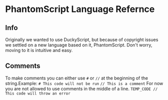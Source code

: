 # PhantomScript Language Refernce

## Info
Originally we wanted to use DuckyScript, but because of copyright issues we
settled on a new language based on it, PhantomScript. Don't worry, moving to it
is intuitive and easy.

## Comments
To make comments you can either use `#` or `//` at the beginning of the string.Example:
`# This code will not be run`
`// This is a comment`
For now you are not allowed to use comments in the middle of a line.
`TEMP_CODE // This code will throw an error`